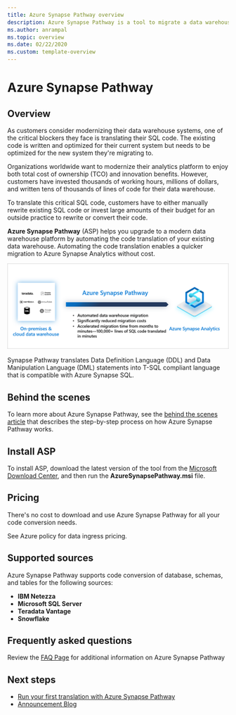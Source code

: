 ```yaml
---
title: Azure Synapse Pathway overview
description: Azure Synapse Pathway is a tool to migrate a data warehouse to Azure Synapse Analytics.
ms.author: anrampal
ms.topic: overview 
ms.date: 02/22/2020
ms.custom: template-overview 
---
```

# Azure Synapse Pathway

## Overview

As customers consider modernizing their data warehouse systems, one of the critical blockers they face is translating their SQL code. The existing code is written and optimized for their current system but needs to be optimized for the new system they're migrating to.

Organizations worldwide want to modernize their analytics platform to enjoy both total cost of ownership (TCO) and innovation benefits. However, customers have invested thousands of working hours, millions of dollars, and written tens of thousands of lines of code for their data warehouse.
 
To translate this critical SQL code, customers have to either manually rewrite existing SQL code or invest large amounts of their budget for an outside practice to rewrite or convert their code. 

**Azure Synapse Pathway** (ASP) helps you upgrade to a modern data warehouse platform by automating the code translation of your existing data warehouse. Automating the code translation enables a quicker migration to Azure Synapse Analytics without cost.

 ![Azure Synapse pathway overview.](./media/pathway-overview/synapse-pathway-overview.png) 

Synapse Pathway translates Data Definition Language (DDL) and Data Manipulation Language (DML) statements into T-SQL compliant language that is compatible with Azure Synapse SQL.

## Behind the scenes

To learn more about Azure Synapse Pathway, see the [behind the scenes article](synapse-pathway-behind-the-scenes.md) that describes the step-by-step process on how Azure Synapse Pathway works.

## Install ASP

To install ASP, download the latest version of the tool from the [Microsoft Download Center](https://aka.ms/asp-download), and then run the **AzureSynapsePathway.msi** file.

## Pricing

There's no cost to download and use Azure Synapse Pathway for all your code conversion needs.

See Azure policy for data ingress pricing.

## Supported sources

Azure Synapse Pathway supports code conversion of database, schemas, and tables for the following sources:
- **IBM Netezza** 
- **Microsoft SQL Server**
- **Teradata Vantage**
- **Snowflake**

<!-- > [!NOTE]
Check [release notes](..) for new sources added as well as feature additions.  -->

## Frequently asked questions

Review the [FAQ Page](pathway-faq.md) for additional information on Azure Synapse Pathway

## Next steps

- [Run your first translation with Azure Synapse Pathway](contribute-how-to-write-overview.md)
- [Announcement Blog](links-how-to.md)


